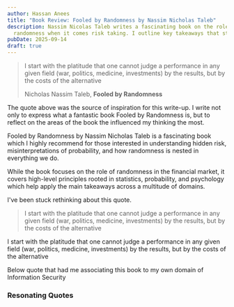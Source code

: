 ```yaml
---
author: Hassan Anees
title: "Book Review: Fooled by Randomness by Nassim Nicholas Taleb"
description: Nassim Nicolas Taleb writes a fascinating book on the role of
  randomness when it comes risk taking. I outline key takeaways that stood out.
pubDate: 2025-09-14
draft: true
---
```

> I start with the platitude that one cannot judge a performance in any given field (war, politics, medicine, investments) by the results, but by the costs of the alternative
> 
> Nicholas Nassim Taleb, **Fooled by Randomness**

The quote above was the source of inspiration for this write-up. I write not only to express what a fantastic book Fooled by Randomness is, but to reflect on the areas of the book the influenced my thinking the most.

Fooled by Randomness by Nassim Nicholas Taleb is a fascinating book which I highly recommend for those interested in understanding hidden risk, misinterpretations of probability, and how randomness is nested in everything we do.

While the book focuses on the role of randomness in the financial market, it covers high-level principles rooted in statistics, probability, and psychology which help apply the main takeaways across a multitude of domains.

I've been stuck rethinking about this quote.

> I start with the platitude that one cannot judge a performance in any given field (war, politics, medicine, investments) by the results, but by the costs of the alternative

I start with the platitude that one cannot judge a performance in any given field (war, politics, medicine, investments) by the results, but by the costs of the alternative

Below quote that had me associating this book to my own domain of Information Security

### Resonating Quotes